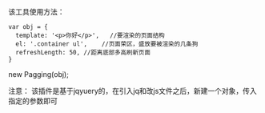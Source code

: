 该工具使用方法：

    var obj = { 
      template: '<p>你好</p>',   //要渲染的页面结构
      el: '.container ul',    //页面荣区，盛放要被渲染的几条狗
      refreshLength: 50, //距离底部多高刷新页面
    }
   new Pagging(obj);
   
   注意： 该插件是基于jqyuery的，在引入jq和改js文件之后，新建一个对象，传入指定的参数即可
   
